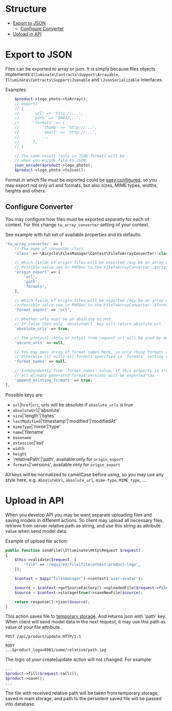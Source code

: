 Structure
=========

- [Export to JSON](#export-to-json)
    * [Configure Converter](#configure-converter)
- [Upload in API](#upload-in-api)


Export to JSON
==============

Files can be exported to array or json.
It is simply because files objects implements
`Illuminate\Contracts\Support\Arrayable`,
`Illuminate\Contracts\Support\Jsonable` and
`\JsonSerializable` interfaces.

Examples:

```php
    $product->logo_photo->toArray();
    // exports
    // [
    //      'url' => 'http://...',
    //      'path' => '0001/...',
    //      'formats' => [
    //          'thumb' => 'http://...',
    //          'small' => 'http://...',
    //          ...
    //      ],
    // ]

    // The same result (only in JSON format) will be
    // when you encode file to JSON:
    json_encode($product->logo_photo);
    $product->logo_photo->toJson();
```

Format in which file must be exported could be [easy configured](#configure-converter),
so you may export not only url and formats, but also sizes, MIME types, widths, heights and others.

Configure Converter
-------------------

You may configure how files must be exported separatly for each of context.
For this change `to_array_converter` setting of your context.

See example with full set of available properties and its defaults:

```php
'to_array_converter' => [
    // The name of converter class
    'class' => \Bicycle\FilesManager\Context\FileToArrayConverter::class,

    // Which fields of origin files will be exported (may be an array or string).
    // Possible value see in PHPDoc to the FileToArrayConverter::$originExport property.
    'origin_export' => [
        'url',
        'path',
        'formats',
    ],

    // Which fields of origin files will be exported (may be an array or string).
    // Possible value see in PHPDoc to the FileToArrayConverter::$formatExport property.
    'format_export' => 'url',

    // Whether urls must be an absolute or not.
    // If false then only `absoluteUrl` key will return absolute url.
    'absolute_urls' => true,

    // The protocol (http or https) from request url will be used by default
    'secure_urls' => null,

    // You may pass array of format names here, so only these formats will be exported
    // Otherwise (if null) all formats specified in `formats` setting will be used.
    'format_names' => null,

    // Independently from `format_names` value, if this property is true,
    // all already generated format versions will be exported too
    'append_existing_formats' => true,
],
```

Possible keys are:

- `url`|`href`|`src`, urls will be absolute if `absolute_urls` is true
- `absoluteUrl`|'absolute'
- `size`|'length'|'bytes'
- `lastModified`|'timestamp'|'modified'|'modifiedAt'
- `mimeType`|'mime'|'type'
- `name`|'filename'
- `basename`
- `extension`|'ext'
- `width`
- `height`
- 'relativePath'|'path', available only for `origin_export`
- `formats`|'versions', available only for `origin_export`

All keys will be normalized to camelCase before using, so you may use any style here,
e.g. `AbsoluteUrl`, `absolute_url`, `mime-type`, `MIME_type`, ...

Upload in API
=============

When you develop API you may be want separate uploading files and saving models
in different actions.
So client may upload all necessary files, retrieve from server relative path as string,
and use this string as attribute value when send model data.

Example of upload file action:

```php
public function sendFile(\Illuminate\Http\Request $request)
{
    $this->validate($request, [
        'file' => 'required|file|filecontext:product-logo',
    ]);

    $context = $app('filesmanager')->context('user-avatar');

    $source = $context->getSourceFactory()->uploadedFile($request->file('file'));
    $source = $context->storage(true)->saveNewFile($source);

    return response()->json($source);
}
```

This action saves file to [temporary storage](./05.storages.md#introduction).
And returns json with 'path' key.
When client will send model data in the next request,
it may use this path as value of your file attribute.

```
POST /api/product/update HTTP/1.1
...
BODY
...&product_logo=0001/some/relative/path.jpg
```

The logic of your create|update action will not changed.
For example:

```php
...
$product->fill($request->all());
$product->save();
...
```

The file with received relative path will be taken from temporary storage,
saved in main storage, and path to the persistent saved file will be passed into database.
